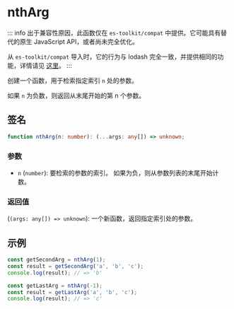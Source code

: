 # nthArg

::: info
出于兼容性原因，此函数仅在 `es-toolkit/compat` 中提供。它可能具有替代的原生 JavaScript API，或者尚未完全优化。

从 `es-toolkit/compat` 导入时，它的行为与 lodash 完全一致，并提供相同的功能，详情请见 [这里](../../../compatibility.md)。
:::

创建一个函数，用于检索指定索引 `n` 处的参数。

如果 `n` 为负数，则返回从末尾开始的第 n 个参数。

## 签名

```typescript
function nthArg(n: number): (...args: any[]) => unknown;
```

### 参数

- `n` (`number`): 要检索的参数的索引。
如果为负，则从参数列表的末尾开始计数。

### 返回值

(`(args: any[]) => unknown`): 一个新函数，返回指定索引处的参数。

## 示例

```typescript
const getSecondArg = nthArg(1);
const result = getSecondArg('a', 'b', 'c');
console.log(result); // => 'b'

const getLastArg = nthArg(-1);
const result = getLastArg('a', 'b', 'c');
console.log(result); // => 'c'
```